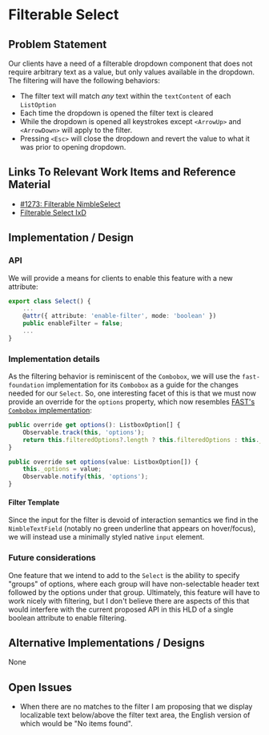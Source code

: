 # Filterable Select

## Problem Statement

Our clients have a need of a filterable dropdown component that does not require arbitrary text as a value, but only values available in the dropdown. The filtering will have the following behaviors:
- The filter text will match _any_ text within the `textContent` of each `ListOption`
- Each time the dropdown is opened the filter text is cleared
- While the dropdown is opened all keystrokes except `<ArrowUp>` and `<ArrowDown>` will apply to the filter.
- Pressing `<Esc>` will close the dropdown and revert the value to what it was prior to opening dropdown.

## Links To Relevant Work Items and Reference Material

- [#1273: Filterable NimbleSelect](https://github.com/ni/nimble/issues/1273)
- [Filterable Select IxD](./IxD.md#filter)

## Implementation / Design

### API

We will provide a means for clients to enable this feature with a new attribute:

```ts
export class Select() {
    ...
    @attr({ attribute: 'enable-filter', mode: 'boolean' })
    public enableFilter = false;
    ...
}
```

### Implementation details

As the filtering behavior is reminiscent of the `Combobox`, we will use the `fast-foundation` implementation for its `Combobox` as a guide for the changes needed for our `Select`. So, one interesting facet of this is that we must now provide an override for the `options` property, which now resembles [FAST's `Combobox` implementation](https://github.com/microsoft/fast/blob/8023f7ee8458ac147dee4dadb9b72ce45a142a1f/packages/web-components/fast-foundation/src/combobox/combobox.ts#L170):

```ts
public override get options(): ListboxOption[] {
    Observable.track(this, 'options');
    return this.filteredOptions?.length ? this.filteredOptions : this._options;
}

public override set options(value: ListboxOption[]) {
    this._options = value;
    Observable.notify(this, 'options');
}
```

#### Filter Template

Since the input for the filter is devoid of interaction semantics we find in the `NimbleTextField` (notably no green underline that appears on hover/focus), we will instead use a minimally styled native `input` element.

### Future considerations

One feature that we intend to add to the `Select` is the ability to specify "groups" of options, where each group will have non-selectable header text followed by the options under that group. Ultimately, this feature will have to work nicely with filtering, but I don't believe there are aspects of this that would interfere with the current proposed API in this HLD of a single boolean attribute to enable filtering.

## Alternative Implementations / Designs

None

## Open Issues

- When there are no matches to the filter I am proposing that we display localizable text below/above the filter text area, the English version of which would be "No items found".

